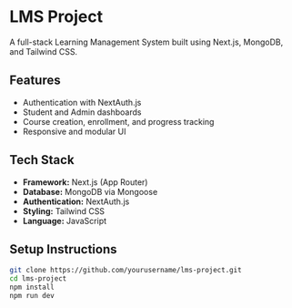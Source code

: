 # LMS Project

A full-stack Learning Management System built using Next.js, MongoDB, and Tailwind CSS.

## Features
- Authentication with NextAuth.js
- Student and Admin dashboards
- Course creation, enrollment, and progress tracking
- Responsive and modular UI

## Tech Stack
- **Framework:** Next.js (App Router)
- **Database:** MongoDB via Mongoose
- **Authentication:** NextAuth.js
- **Styling:** Tailwind CSS
- **Language:** JavaScript

## Setup Instructions

```bash
git clone https://github.com/yourusername/lms-project.git
cd lms-project
npm install
npm run dev
